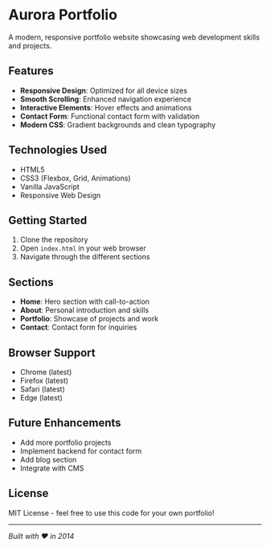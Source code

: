 # Aurora Portfolio

A modern, responsive portfolio website showcasing web development skills and projects.

## Features

- **Responsive Design**: Optimized for all device sizes
- **Smooth Scrolling**: Enhanced navigation experience
- **Interactive Elements**: Hover effects and animations
- **Contact Form**: Functional contact form with validation
- **Modern CSS**: Gradient backgrounds and clean typography

## Technologies Used

- HTML5
- CSS3 (Flexbox, Grid, Animations)
- Vanilla JavaScript
- Responsive Web Design

## Getting Started

1. Clone the repository
2. Open `index.html` in your web browser
3. Navigate through the different sections

## Sections

- **Home**: Hero section with call-to-action
- **About**: Personal introduction and skills
- **Portfolio**: Showcase of projects and work
- **Contact**: Contact form for inquiries

## Browser Support

- Chrome (latest)
- Firefox (latest)
- Safari (latest)
- Edge (latest)

## Future Enhancements

- Add more portfolio projects
- Implement backend for contact form
- Add blog section
- Integrate with CMS

## License

MIT License - feel free to use this code for your own portfolio!

---

*Built with ❤️ in 2014*
